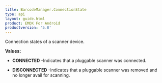 ```yaml
---
title: BarcodeManager.ConnectionState
type: api
layout: guide.html
product: EMDK For Android
productversion: '5.0'
---
```



Connection states of a scanner device.

**Values:**

* **CONNECTED** -Indicates that a pluggable scanner was connected.

* **DISCONNECTED** -Indicates that a pluggable scanner was removed and no longer avail for scanning.





